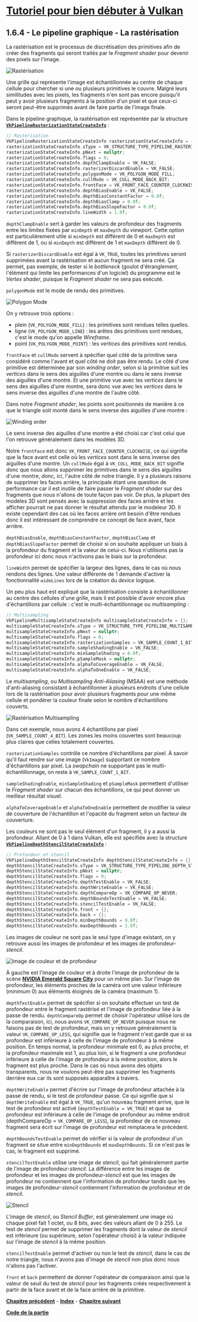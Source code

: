 # [Tutoriel pour bien débuter à Vulkan](../../index.md)
## 1.6.4 - Le pipeline graphique - La rastérisation

La rastérisation est le processus de discrétisation des primitives afin de créer des fragments qui seront traités par le *Fragment shader* pour devenir des pixels sur l'image.

![Rastérisation](images/rasterisation.png)

Une grille qui représente l'image est échantillonnée au centre de chaque cellule pour chercher si une ou plusieurs primitives le couvre. Malgré leurs similitudes avec les pixels, les fragments n'en sont pas encore puisqu'il peut y avoir plusieurs fragments à la position d'un pixel et que ceux-ci seront peut-être supprimés avant de faire partie de l'image finale.

Dans le pipeline graphique, la rastérisation est représentée par la structure [**``VkPipelineRasterizationStateCreateInfo``**](https://registry.khronos.org/vulkan/specs/1.3-extensions/man/html/VkPipelineRasterizationStateCreateInfo.html) :

```cpp
// Rasterisation
VkPipelineRasterizationStateCreateInfo rasterizationStateCreateInfo = {};
rasterizationStateCreateInfo.sType = VK_STRUCTURE_TYPE_PIPELINE_RASTERIZATION_STATE_CREATE_INFO;
rasterizationStateCreateInfo.pNext = nullptr;
rasterizationStateCreateInfo.flags = 0;
rasterizationStateCreateInfo.depthClampEnable = VK_FALSE;
rasterizationStateCreateInfo.rasterizerDiscardEnable = VK_FALSE;
rasterizationStateCreateInfo.polygonMode = VK_POLYGON_MODE_FILL;
rasterizationStateCreateInfo.cullMode = VK_CULL_MODE_BACK_BIT;
rasterizationStateCreateInfo.frontFace = VK_FRONT_FACE_COUNTER_CLOCKWISE;
rasterizationStateCreateInfo.depthBiasEnable = VK_FALSE;
rasterizationStateCreateInfo.depthBiasConstantFactor = 0.0f;
rasterizationStateCreateInfo.depthBiasClamp = 0.0f;
rasterizationStateCreateInfo.depthBiasSlopeFactor = 0.0f;
rasterizationStateCreateInfo.lineWidth = 1.0f;
```

``depthClampEnable`` sert à garder les valeurs de profondeur des fragments entre les limites fixées par ``minDepth`` et ``maxDepth`` du *viewport*. Cette option est particulièrement utile si ``minDepth`` est différent de 0 et ``maxDepth`` est différent de 1, ou si ``minDepth`` est différent de 1 et ``maxDepth`` différent de 0.

Si ``rasterizerDiscardEnable`` est égal à ``VK_TRUE``, toutes les primitives seront supprimées avant la rastérisation et aucun fragment ne sera créé. Ça permet, pas exemple, de tester si le *bottleneck* (goulot d'étranglement, l'élément qui limite les performances d'un logiciel) du programme est le *Vertex shader*, puisque le *Fragment shader* ne sera pas exécuté.

``polygonMode`` est le mode de rendu des primitives.

![Polygon Mode](images/polygon_mode.png)

On y retrouve trois options :
- plein (``VK_POLYGON_MODE_FILL``) : les primitives sont rendues telles quelles.
- ligne (``VK_POLYGON_MODE_LINE``) : les arêtes des primitives sont rendues, c'est le mode qu'on appelle *Wireframe*.
- point (``VK_POLYGON_MODE_POINT``) : les *vertices* des primitives sont rendus.

``frontFace`` et ``cullMode`` servent à spécifier quel côté de la primitive sera considéré comme l'avant et quel côté ne doit pas être rendu. Le côté d'une primitive est déterminée par son *winding order*, selon si la primitive suit les *vertices* dans le sens des aiguilles d'une montre ou dans le sens inverse des aiguilles d'une montre. Et une primitive vue avec les *vertices* dans le sens des aiguilles d'une montre, sera donc vue avec les *vertices* dans le sens inverse des aiguilles d'une montre de l'autre côté.

Dans notre *Fragment shader*, les points sont positionnés de manière à ce que le triangle soit monté dans le sens inverse des aiguilles d'une montre :

![Winding order](images/winding_order.png)

Le sens inverse des aiguilles d'une montre a été choisi car c'est celui que l'on retrouve généralement dans les modèles 3D.

Notre ``frontFace`` est donc ``VK_FRONT_FACE_COUNTER_CLOCKWISE``, ce qui signifie que la face avant est celle où les *vertices* sont dans le sens inverse des aiguilles d'une montre. Un ``cullMode`` égal à ``VK_CULL_MODE_BACK_BIT`` signifie donc que nous allons supprimer les primitives dans le sens des aiguilles d'une montre, donc, ici, l'autre côté de notre triangle. Il y a plusieurs raisons de supprimer les faces arrière, la principale étant une question de performance car il est inutile de faire passer le *Fragment shader* sur des fragments que nous n'allons de toute façon pas voir. De plus, la plupart des modèles 3D sont pensés avec la suppression des faces arrière et les afficher pourrait ne pas donner le résultat attendu par le modeleur 3D. Il existe cependant des cas où les faces arrière ont besoin d'être rendues donc il est intéressant de comprendre ce concept de face avant, face arrière.

``depthBiasEnable``, ``depthBiasConstantFactor``, ``depthBiasClamp`` et ``depthBiasSlopeFactor`` permet de choisir si on souhaite appliquer un biais à la profondeur du fragment et la valeur de celui-ci. Nous n'utilisons pas la profondeur ici donc nous n'activons pas le biais sur la profondeur.

``lineWidth`` permet de spécifier la largeur des lignes, dans le cas où nous rendons des lignes. Une valeur différente de 1 demande d'activer la fonctionnalité ``wideLines`` lors de la création du *device* logique.

Un peu plus haut est expliqué que la rastérisation consiste à échantillonner au centre des cellules d'une grille, mais il est possible d'avoir encore plus d'échantillons par cellule : c'est le multi-échantillonnage ou *multisampling* :

```cpp
// Multisampling
VkPipelineMultisampleStateCreateInfo multisampleStateCreateInfo = {};
multisampleStateCreateInfo.sType = VK_STRUCTURE_TYPE_PIPELINE_MULTISAMPLE_STATE_CREATE_INFO;
multisampleStateCreateInfo.pNext = nullptr;
multisampleStateCreateInfo.flags = 0;
multisampleStateCreateInfo.rasterizationSamples = VK_SAMPLE_COUNT_1_BIT;
multisampleStateCreateInfo.sampleShadingEnable = VK_FALSE;
multisampleStateCreateInfo.minSampleShading = 0.0f;
multisampleStateCreateInfo.pSampleMask = nullptr;
multisampleStateCreateInfo.alphaToCoverageEnable = VK_FALSE;
multisampleStateCreateInfo.alphaToOneEnable = VK_FALSE;
```

Le *multisampling*, ou *Multisampling Anti-Aliasing* (MSAA) est une méthode d'anti-aliasing consistant à échantillonner à plusieurs endroits d'une cellule lors de la rastérisation pour avoir plusieurs fragments pour une même cellule et pondérer la couleur finale selon le nombre d'échantillons couverts.

![Rastérisation Multisampling](images/rasterisation_multisampling.png)

Dans cet exemple, nous avons 4 échantillons par pixel (``VK_SAMPLE_COUNT_4_BIT``). Les zones les moins couvertes sont beaucoup plus claires que celles totalement couvertes.

``rasterizationSamples`` contrôle ce nombre d'échantillons par pixel. À savoir qu'il faut rendre sur une image (``VkImage``) supportant ce nombre d'échantillons par pixel. La *swapchain* ne supportant pas le multi-échantillonnage, on reste à ``VK_SAMPLE_COUNT_1_BIT``.

``sampleShadingEnable``, ``minSampleShading`` et ``pSampleMask`` permettent d'utiliser le *Fragment shader* sur chacun des échantillons, ce qui peut donner un meilleur résultat visuel.

``alphaToCoverageEnable`` et ``alphaToOneEnable`` permettent de modifier la valeur de couverture de l'échantillon et l'opacité du fragment selon un facteur de couverture.

Les couleurs ne sont pas le seul élément d'un fragment, il y a aussi la profondeur. Allant de 0 à 1 dans Vulkan, elle est spécifiée avec la structure [**``VkPipelineDepthStencilStateCreateInfo``**](https://registry.khronos.org/vulkan/specs/1.3-extensions/man/html/VkPipelineDepthStencilStateCreateInfo.html) :

```cpp
// Profondeur et stencil
VkPipelineDepthStencilStateCreateInfo depthStencilStateCreateInfo = {};
depthStencilStateCreateInfo.sType = VK_STRUCTURE_TYPE_PIPELINE_DEPTH_STENCIL_STATE_CREATE_INFO;
depthStencilStateCreateInfo.pNext = nullptr;
depthStencilStateCreateInfo.flags = 0;
depthStencilStateCreateInfo.depthTestEnable = VK_FALSE;
depthStencilStateCreateInfo.depthWriteEnable = VK_FALSE;
depthStencilStateCreateInfo.depthCompareOp = VK_COMPARE_OP_NEVER;
depthStencilStateCreateInfo.depthBoundsTestEnable = VK_FALSE;
depthStencilStateCreateInfo.stencilTestEnable = VK_FALSE;
depthStencilStateCreateInfo.front = {};
depthStencilStateCreateInfo.back = {};
depthStencilStateCreateInfo.minDepthBounds = 0.0f;
depthStencilStateCreateInfo.maxDepthBounds = 1.0f;
```

Les images de couleur ne sont pas le seul type d'image existant, on y retrouve aussi les images de profondeur et les images de profondeur-*stencil*.

![Image de couleur et de profondeur](images/image_couleur_profondeur.png)

À gauche est l'image de couleur et à droite l'image de profondeur de la scène [**NVIDIA Emerald Square City**](https://developer.nvidia.com/orca/nvidia-emerald-square) pour un même plan. Sur l'image de profondeur, les éléments proches de la caméra ont une valeur inférieure (minimum 0) aux éléments éloignés de la caméra (maximum 1).

``depthTestEnable`` permet de spécifier si on souhaite effectuer un test de profondeur entre le fragment rastérisé et l'image de profondeur liée à la passe de rendu. ``depthCompareOp`` permet de choisir l'opérateur utilisé lors de la comparaison, ici, nous avons ``VK_COMPARE_OP_NEVER`` puisque nous ne faisons pas de test de profondeur, mais on y retrouve généralement la valeur ``VK_COMPARE_OP_LESS``, qui signifie que le fragment n'est gardé que si sa profondeur est inférieure à celle de l'image de profondeur à la même position. En temps normal, la profondeur minimale est 0, au plus proche, et la profondeur maximale est 1, au plus loin, si le fragment a une profondeur inférieure à celle de l'image de profondeur à la même position, alors le fragment est plus proche. Dans le cas où nous avons des objets transparents, nous ne voulons peut-être pas supprimer les fragments derrière eux car ils sont supposés apparaître à travers.

``depthWriteEnable`` permet d'écrire sur l'image de profondeur attachée à la passe de rendu, si le test de profondeur passe. Ce qui signifie que si ``depthWriteEnable`` est égal à ``VK_TRUE``, qu'un nouveau fragment arrive, que le test de profondeur est activé (``depthTestEnable = VK_TRUE``) et que sa profondeur est inférieure à celle de l'image de profondeur au même endroit (depthCompareOp = ``VK_COMPARE_OP_LESS``), la profondeur de ce nouveau fragment sera écrit sur l'image de profondeur est remplacera le précédent.

``depthBoundsTestEnable`` permet de vérifier si la valeur de profondeur d'un fragment se situe entre ``minDepthBounds`` et ``maxDepthBounds``. Si ce n'est pas le cas, le fragment est supprimé.

``stencilTestEnable`` utilise une image de *stencil*, qui fait généralement partie de l'image de profondeur-*stencil*. La différence entre les images de profondeur et les images de profondeur-*stencil* est que les images de profondeur ne contiennent que l'information de profondeur tandis que les images de profondeur-*stencil* contiennent l'information de profondeur et de *stencil*.

![Stencil](images/stencil.png)

L'image de *stencil*, ou *Stencil Buffer*, est généralement une image où chaque pixel fait 1 octet, ou 8 bits, avec des valeurs allant de 0 à 255. Le test de *stencil* permet de supprimer les fragments dont la valeur de *stencil* est inférieure (ou supérieure, selon l'opérateur choisi) à la valeur indiquée sur l'image de *stencil* à la même position.

``stencilTestEnable`` permet d'activer ou non le test de *stencil*, dans le cas de notre triangle, nous n'avons pas d'image de *stencil* non plus donc nous n'allons pas l'activer.

``front`` et ``back`` permettent de donner l'opérateur de comparaison ainsi que la valeur de seuil du test de *stencil* pour les fragments créés respectivement à partir de la face avant et de la face arrière de la primitive.

[**Chapitre précédent**](3.md) - [**Index**](../../index.md) - [**Chapitre suivant**](5.md)

[**Code de la partie**](https://github.com/ZaOniRinku/TutorielVulkanFR/tree/partie1)